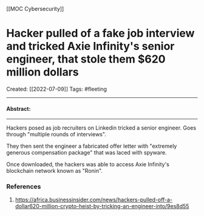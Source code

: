 [[MOC Cybersecurity]]

# Hacker pulled of a fake job  interview and tricked Axie Infinity's senior engineer, that stole them $620 million dollars
Created:  [[2022-07-09]]
Tags: #fleeting 

---
#### Abstract:


---
Hackers posed as job recruiters on Linkedin tricked a senior engineer.
Goes through "multiple rounds of interviews".

They then sent the engineer a fabricated offer letter with "extremely generous compensation package" that was laced with spyware. 

Once downloaded, the hackers was able to access Axie Infinity's blockchain network known as "Ronin".












### References
1. https://africa.businessinsider.com/news/hackers-pulled-off-a-dollar620-million-crypto-heist-by-tricking-an-engineer-into/9es8d55